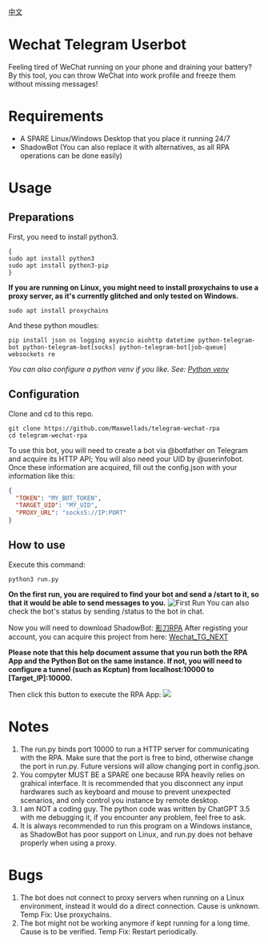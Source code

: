 [中文](https://github.com/Maxwellads/wechat-telegram-userbot/blob/main/assets/README-CN.md)
# Wechat Telegram Userbot
Feeling tired of WeChat running on your phone and draining your battery? By this tool, you can throw WeChat into work profile and freeze them without missing messages!

# Requirements
- A SPARE Linux/Windows Desktop that you place it running 24/7
- ShadowBot (You can also replace it with alternatives, as all RPA operations can be done easily)
  
# Usage
## Preparations
First, you need to install python3.
```shell
{
sudo apt install python3
sudo apt install python3-pip
}
```
**If you are running on Linux, you might need to install proxychains to use a proxy server, as it's currently glitched and only tested on Windows.**
```shell
sudo apt install proxychains
```
And these python moudles:
```shell
pip install json os logging asyncio aiohttp datetime python-telegram-bot python-telegram-bot[socks] python-telegram-bot[job-queue] websockets re
```
*You can also configure a python venv if you like. See: [Python venv](https://docs.python.org/3/library/venv.html)*
## Configuration
Clone and cd to this repo.
```shell
git clone https://github.com/Maxwellads/telegram-wechat-rpa
cd telegram-wechat-rpa
```
To use this bot, you will need to create a bot via @botfather on Telegram and acquire its HTTP API; You will also need your UID by @userinfobot. Once these information are acquired, fill out the config.json with your information like this:
```json
{
  "TOKEN": "MY_BOT_TOKEN",
  "TARGET_UID": "MY_UID",
  "PROXY_URL": "socks5://IP:PORT"
}
```
## How to use
Execute this command: 
```shell
python3 run.py
```
**On the first run, you are required to find your bot and send a /start to it, so that it would be able to send messages to you.**
<img src="assets/start.png" alt="First Run"/>
You can also check the bot's status by sending /status to the bot in chat.

Now you will need to download ShadowBot: [影刀RPA](https://www.yingdao.com/client-download/)
After registing your account, you can acquire this project from here: [Wechat_TG_NEXT](https://api.winrobot360.com/redirect/robot/share?inviteKey=00f617c4434bea1b)

**Please note that this help document assume that you run both the RPA App and the Python Bot on the same instance. If not, you will need to configure a tunnel (such as Kcptun) from localhost:10000 to [Target_IP]:10000.**

Then click this button to execute the RPA App:
<img src="assets/execute.png">

# Notes
1. The run.py binds port 10000 to run a HTTP server for communicating with the RPA. Make sure that the port is free to bind, otherwise change the port in run.py. Future versions will allow changing port in config.json.
2. You compyter MUST BE a SPARE one because RPA heavily relies on grahical interface. It is recommended that you disconnect any input hardwares such as keyboard and mouse to prevent unexpected scenarios, and only control you instance by remote desktop.
3. I am NOT a coding guy. The python code was written by ChatGPT 3.5 with me debugging it, if you encounter any problem, feel free to ask.
4. It is always recommended to run this program on a Windows instance, as ShadowBot has poor support on Linux, and run.py does not behave properly when using a proxy.

# Bugs
1. The bot does not connect to proxy servers when running on a Linux environment, instead it would do a direct connection. Cause is unknown. Temp Fix: Use proxychains.
2. The bot might not be working anymore if kept running for a long time. Cause is to be verified. Temp Fix: Restart periodically. 
